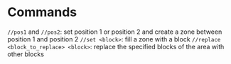 Commands
========

`//pos1` and `//pos2`: set position 1 or position 2 and create a zone between position 1 and position 2
`//set <block>`: fill a zone with a block
`//replace <block_to_replace> <block>`: replace the specified blocks of the area with other blocks
